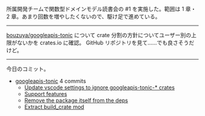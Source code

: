 所属開発チームで関数型ドメインモデル読書会の #1 を実施した。範囲は 1 章・ 2 章。あまり回数を増やしたくないので、駆け足で進めている。

---

[bouzuya/googleapis-tonic] について crate 分割の方針についてユーザー別の上限がないかを crates.io に確認。 GitHub リポジトリを見て……でも良さそうだけど。

---

今日のコミット。

- [googleapis-tonic](https://github.com/bouzuya/googleapis-tonic) 4 commits
  - [Update vscode settings to ignore googleapis-tonic-* crates](https://github.com/bouzuya/googleapis-tonic/commit/da15fd1097dc27d730cda901fcd8dba702ffd398)
  - [Support features](https://github.com/bouzuya/googleapis-tonic/commit/6c0683b4531ce2a5ed4aec850deb6231973d1183)
  - [Remove the package itself from the deps](https://github.com/bouzuya/googleapis-tonic/commit/7d808ab8ef86f9d01c460ba4354f1c11ca06f137)
  - [Extract build_crate mod](https://github.com/bouzuya/googleapis-tonic/commit/1c1e622d05a0ff54a2f5ad849a34aaebfabd1776)

[bouzuya/googleapis-tonic]: https://github.com/bouzuya/googleapis-tonic

